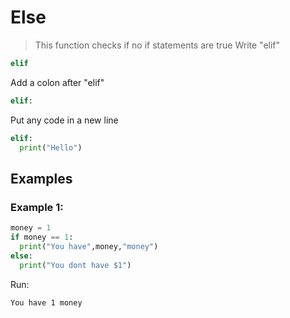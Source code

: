 # Else
> This function checks if no if statements are true
Write "elif"

```python
elif
```

Add a colon after "elif"

```python
elif:
```

Put any code in a new line

```python
elif:
  print("Hello")
```


## Examples

### Example 1:
```python
money = 1
if money == 1:
  print("You have",money,"money")
else:
  print("You dont have $1")
```
Run:
```
You have 1 money
```
